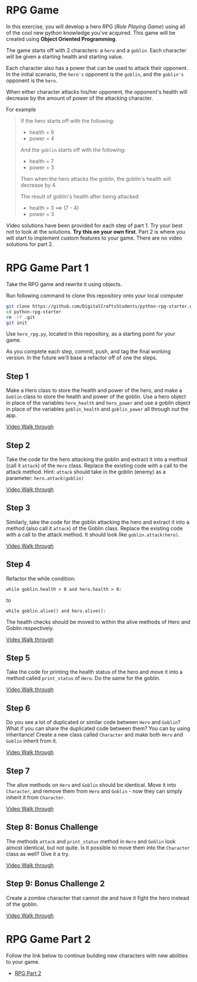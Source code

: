 # RPG Game
In this exercise, you will develop a hero RPG (*Role Playing Game*) using all of the cool new python knowledge you've acquired. This game will be created using **Object Oriented Programming**.

The game starts off with 2 characters: a `hero` and a `goblin`. Each character will be given a starting health and starting value. 

Each character also has a power that can be used to attack their opponent. In the initial scenario, the `hero's` opponent is the `goblin`, and the `goblin's` opponent is the `hero`.

When either character attacks his/her opponent, the opponent's health will decrease by the amount of power of the attacking character.

For example
>
>If the hero starts off with the following: 
>
>- health = 9
>- power = 4
>
>And the `goblin` starts off with the following:  
>
>- health = 7
>- power = 3
>
>Then when the hero attacks the goblin, the goblin's health will decrease by 4.
>
>The result of goblin's health after being attacked
>
>- health = 3  ==> (7 - 4)
>- power = 3
>

Video solutions have been provided for each step of part 1. Try your best not to look at the solutions. **Try this on your own first**. Part 2 is where you will start to implement custom features to your game. There are no video solutions for part 2. 

# RPG Game Part 1

Take the RPG game and rewrite it using objects.

Run following command to clone this repository onto your local computer

```bash
git clone https://github.com/DigitalCraftsStudents/python-rpg-starter.git
cd python-rpg-starter
rm -rf .git
git init
```

Use `hero_rpg.py`, located in this repository, as a starting point for your game.

As you complete each step, commit, push, and tag the final working version. In the future we'll base a refactor off of one the steps.

## Step 1
Make a Hero class to store the health and power of the hero, and make a `Goblin` class to store the health and power of the goblin. Use a hero object in place of the variables `hero_health` and `hero_power` and use a goblin object in place of the variables `goblin_health` and `goblin_power` all through out the app.

[Video Walk through](https://youtu.be/0pCEAP9eyg4)

## Step 2
Take the code for the hero attacking the goblin and extract it into a method (call it `attack`) of the `Hero` class. Replace the existing code with a call to the attack method. Hint: `attack` should take in the goblin (enemy) as a parameter: `hero.attack(goblin)`

[Video Walk through](https://youtu.be/in5hLnhX_eA)

## Step 3
Similarly, take the code for the goblin attacking the hero and extract it into a method (also call it `attack`) of the Goblin class. Replace the existing code with a call to the attack method. It should look like `goblin.attack(hero)`.

[Video Walk through](https://youtu.be/epSo2TpHy2w)

## Step 4
Refactor the while condition:

`while goblin.health > 0 and hero.health > 0:`

to

`while goblin.alive() and hero.alive():`

The health checks should be moved to within the alive methods of Hero and Goblin respectively.

[Video Walk through](https://youtu.be/KW4LPZusrD0)

## Step 5
Take the code for printing the health status of the hero and move it into a method called `print_status` of `Hero`. Do the same for the goblin.

[Video Walk through](https://youtu.be/zwraV0P_jmI)

## Step 6
Do you see a lot of duplicated or similar code between `Hero` and `Goblin`? What if you can share the duplicated code between them? You can by using inheritance! Create a new class called `Character` and make both `Hero` and `Goblin` inherit from it.

[Video Walk through](https://youtu.be/1Y4FG8TpfKM)

## Step 7
The alive methods on `Hero` and `Goblin` should be identical. Move it into `Character`, and remove them from `Hero` and `Goblin` - now they can simply inherit it from `Character`.

[Video Walk through](https://youtu.be/gNeRHK3RhlM)

## Step 8: Bonus Challenge
The methods `attack` and `print_status` method in `Hero` and `Goblin` look almost identical, but not quite. Is it possible to move them into the `Character` class as well? Give it a try.

[Video Walk through](https://youtu.be/kscrMuuOZJA)

## Step 9: Bonus Challenge 2
Create a zombie character that cannot die and have it fight the hero instead of the goblin.

[Video Walk through](https://youtu.be/fE1jqzSvfz0)

# RPG Game Part 2

Follow the link below to continue building new characters with new abilities to your game.

- [RPG Part 2](./RPG-Part2.md)